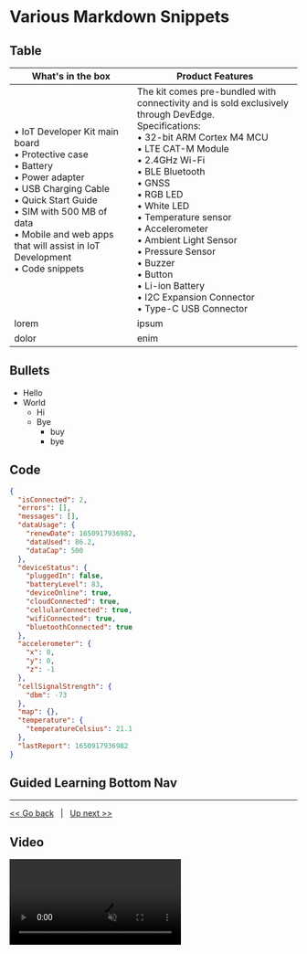 # Various Markdown Snippets

## Table
|   What's in the box   |   Product Features   |
|   -----   |   -----   |
| • IoT Developer Kit main board<br>• Protective case<br>• Battery <br>• Power adapter<br>• USB Charging Cable<br>• Quick Start Guide<br>• SIM with 500 MB of data<br>• Mobile and web apps that will assist in IoT Development<br>• Code snippets|The kit comes pre-bundled with connectivity and is sold exclusively through DevEdge.<br/>Specifications:<br>• 32-bit ARM Cortex M4 MCU<br>• LTE CAT-M Module <br>• 2.4GHz Wi-Fi<br>• BLE Bluetooth <br>• GNSS <br>• RGB LED <br>• White LED <br>• Temperature sensor <br>• Accelerometer<br>• Ambient Light Sensor<br>• Pressure Sensor<br>• Buzzer<br>• Button<br>• Li-ion Battery<br>• I2C Expansion Connector <br>• Type-C USB Connector  |
| lorem | ipsum |
| dolor | enim |

## Bullets
- Hello
- World
  - Hi
  - Bye
    - buy
    - bye

## Code 
```json
{
  "isConnected": 2,
  "errors": [],
  "messages": [],
  "dataUsage": {
    "renewDate": 1650917936982,
    "dataUsed": 86.2,
    "dataCap": 500
  },
  "deviceStatus": {
    "pluggedIn": false,
    "batteryLevel": 83,
    "deviceOnline": true,
    "cloudConnected": true,
    "cellularConnected": true,
    "wifiConnected": true,
    "bluetoothConnected": true
  },
  "accelerometer": {
    "x": 0,
    "y": 0,
    "z": -1
  },
  "cellSignalStrength": {
    "dbm": -73
  },
  "map": {},
  "temperature": {
    "temperatureCelsius": 21.1
  },
  "lastReport": 1650917936982
}
```

## Guided Learning Bottom Nav
***
[<< Go back](03-How-to-See-Signs-of-Life.md) &nbsp; | &nbsp; [Up next >>](05-Your-Developer-Kit-Your-Way.md)

## Video
<video class="d-block rounded-bottom-2 border-top width-fit" src="https://user-images.githubusercontent.com/60194531/170573010-8edf0fe6-15dd-4a23-b44c-4f3d2b9f70ff.mp4" data-canonical-src="https://user-images.githubusercontent.com/60194531/170573010-8edf0fe6-15dd-4a23-b44c-4f3d2b9f70ff.mp4" controls="controls" muted="" style="max-height:640px;"></video>
